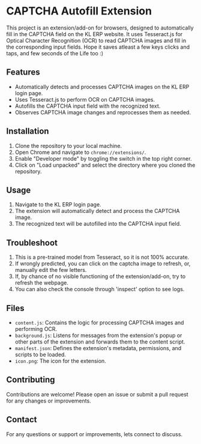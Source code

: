 # CAPTCHA Autofill Extension

This project is an extension/add-on for browsers, designed to automatically fill in the CAPTCHA field on the KL ERP website. It uses Tesseract.js for Optical Character Recognition (OCR) to read CAPTCHA images and fill in the corresponding input fields. Hope it saves atleast a few keys clicks and taps, and few seconds of the Life too :)

## Features

- Automatically detects and processes CAPTCHA images on the KL ERP login page.
- Uses Tesseract.js to perform OCR on CAPTCHA images.
- Autofills the CAPTCHA input field with the recognized text.
- Observes CAPTCHA image changes and reprocesses them as needed.

## Installation

1. Clone the repository to your local machine.
2. Open Chrome and navigate to `chrome://extensions/`.
3. Enable "Developer mode" by toggling the switch in the top right corner.
4. Click on "Load unpacked" and select the directory where you cloned the repository.

## Usage

1. Navigate to the KL ERP login page.
2. The extension will automatically detect and process the CAPTCHA image.
3. The recognized text will be autofilled into the CAPTCHA input field.

## Troubleshoot

1. This is a pre-trained model from Tesseract, so it is not 100% accurate.
2. If wrongly predicted, you can click on the captcha image to refresh, or, manually edit the few letters.
3. If, by chance of no visible functioning of the extension/add-on, try to refresh the webpage.
4. You can also check the console through 'inspect' option to see logs.


## Files

- `content.js`: Contains the logic for processing CAPTCHA images and performing OCR.
- `background.js`: Listens for messages from the extension's popup or other parts of the extension and forwards them to the content script.
- `manifest.json`: Defines the extension's metadata, permissions, and scripts to be loaded.
- `icon.png`: The icon for the extension.

## Contributing

Contributions are welcome! Please open an issue or submit a pull request for any changes or improvements.

## Contact

For any questions or support or improvements, lets connect to discuss.
